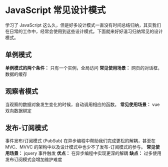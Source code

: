 # JavaScript 常见设计模式

学习了 JavaScript 这么久，但是好多设计模式一直没有时间总结归纳，其实我们在日常的工作中，经常会使用到这些设计模式。下面就来好好温习归纳常见的设计模式。

## 单例模式

**单例模式的两个条件：** 只有一个实例，全局访问
**常见使用场景：** 网页的对话框，数据的缓存

## 观察者模式

当观察的数据对象发生变化的时候，自动调用相应的函数。
**常见使用场景：** vue 双向数据绑定

## 发布-订阅模式

事件发布/订阅模式 (PubSub) 在异步编程中帮助我们完成更松的解耦，甚至在 MVC、MVVC 的架构中以及设计模式中也少不了发布-订阅模式的参与。
**常见使用场景：** jquery 事件触发
**优点：** 在异步编程中实现更深的解耦
**缺点：** 过多使用发布订阅模式会增加维护难度

